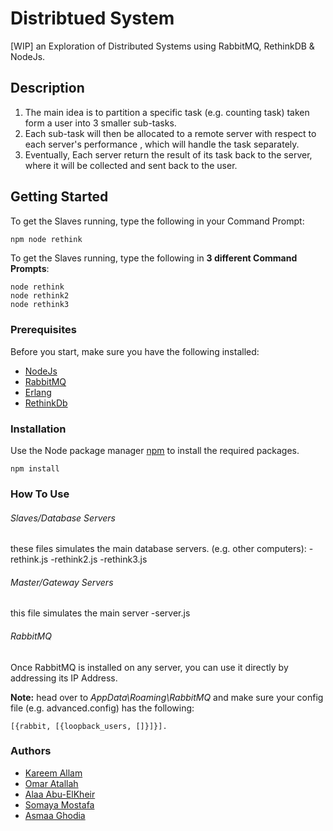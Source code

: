 # Distribtued System
[WIP] an Exploration of Distributed Systems using RabbitMQ, RethinkDB & NodeJs.

## Description
1. The main idea is to partition a specific task (e.g. counting task) taken form a user into 3 smaller sub-tasks. 
2. Each sub-task will then be allocated to a remote server with respect to each server's performance , which will handle the task separately. 
3. Eventually, Each server return the result of its task back to the server, where it will be collected and sent back to the user.



## Getting Started
To get the Slaves running, type the following in your Command Prompt:
```bash
npm node rethink
```
To get the Slaves running, type the following in **3 different Command Prompts**:
```
node rethink
node rethink2
node rethink3
```


### Prerequisites
Before you start, make sure you have the following installed:
* [NodeJs](https://nodejs.org/en/download/)
* [RabbitMQ](https://www.rabbitmq.com/download.html) 
* [Erlang](https://www.erlang.org/downloads)
* [RethinkDb](https://rethinkdb.com/docs/install/)

### Installation
Use the Node package manager [npm](https://www.npmjs.com/) to install the required packages.
```
npm install 
```


### How To Use
###### Slaves/Database Servers
these files simulates the main database servers. (e.g. other computers):
-rethink.js
-rethink2.js 
-rethink3.js
###### Master/Gateway Servers
this file simulates the main server
-server.js
###### RabbitMQ 
Once RabbitMQ is installed on any server, you can use it directly by addressing its IP Address. 

**Note:** head over to *AppData\Roaming\RabbitMQ* and make sure your config file (e.g. advanced.config) has the following:
```
[{rabbit, [{loopback_users, []}]}].
```
### Authors
- [Kareem Allam](https://github.com/KareemAllam)
- [Omar Atallah](https://github.com/ertomar)
- [Alaa Abu-ElKheir](https://github.com/somayamostafa)
- [Somaya Mostafa](https://github.com/somayamostafa)
- [Asmaa Ghodia](https://github.com/AsmaaMghodia)


